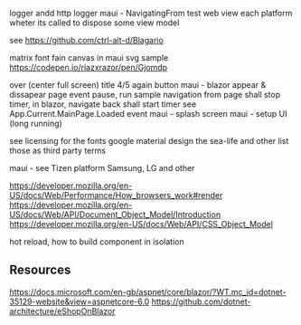 ﻿
logger andd http logger
maui - NavigatingFrom test web view each platform wheter its called to dispose some view model

see https://github.com/ctrl-alt-d/Blagario


matrix font fain
	canvas in maui
	svg sample https://codepen.io/riazxrazor/pen/Gjomdp

over (center full screen)
	title
	4/5
	again
	button
maui - blazor appear & dissapear page event pause, run sample
		navigation from page shall stop timer, in blazor, navigate back shall start timer
		see App.Current.MainPage.Loaded event
maui - splash screen
maui - setup UI (long running)

see licensing for the fonts
	google material design
	the sea-life and other
	list those as third party terms


maui - see Tizen platform Samsung, LG and other


https://developer.mozilla.org/en-US/docs/Web/Performance/How_browsers_work#render
https://developer.mozilla.org/en-US/docs/Web/API/Document_Object_Model/Introduction
https://developer.mozilla.org/en-US/docs/Web/API/CSS_Object_Model


hot reload,
how to build component in isolation

## Resources
https://docs.microsoft.com/en-gb/aspnet/core/blazor/?WT.mc_id=dotnet-35129-website&view=aspnetcore-6.0
https://github.com/dotnet-architecture/eShopOnBlazor